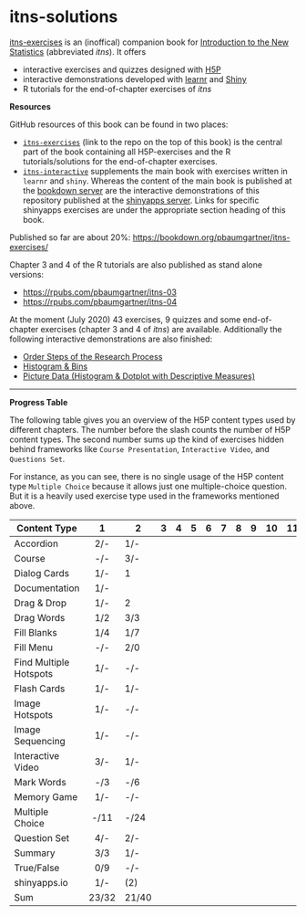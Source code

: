 # itns-solutions

[itns-exercises](https://bookdown.org/pbaumgartner/itns-exercises/) is an (inoffical) companion book for [Introduction to the New Statistics](https://www.routledgetextbooks.com/textbooks/9781138825529/) (abbreviated <i>itns</i>). It offers 

+ interactive exercises and quizzes designed with [H5P](https://h5p.org/)
+ interactive demonstrations developed with [learnr](https://rstudio.github.io/learnr/) and [Shiny](https://shiny.rstudio.com/)
+ R tutorials for the end-of-chapter exercises of _itns_


**Resources**

GitHub resources of this book can be found in two places:

+ [`itns-exercises`](https://github.com/petzi53/itns-exercises/) (link to the repo on the top of this book) is the central part of the book containing all H5P-exercises and the R tutorials/solutions for the end-of-chapter exercises. 
+ [`itns-interactive`](https://github.com/petzi53/itns-interactive/) supplements the main book with exercises written in `learnr` and `shiny`. Whereas the content of the main book is published at the [bookdown server](https://bookdown.org/pbaumgartner/itns-exercises) are the interactive demonstrations of this repository published at the [shinyapps server](https://www.shinyapps.io/). Links for specific shinyapps exercises are under the appropriate section heading of this book.

Published so far are about 20%: https://bookdown.org/pbaumgartner/itns-exercises/

Chapter 3 and 4 of the R tutorials are also published as stand alone versions:

* https://rpubs.com/pbaumgartner/itns-03
* https://rpubs.com/pbaumgartner/itns-04

At the moment (July 2020) 43 exercises, 9 quizzes and some end-of-chapter exercises (chapter 3 and 4 of _itns_) are available. Additionally the following interactive demonstrations are also finished:

+ [Order Steps of the Research Process](https://pbaumgartner.shinyapps.io/itns-research-steps/)
+ [Histogram & Bins](https://pbaumgartner.shinyapps.io/histogram/)
+ [Picture Data (Histogram & Dotplot with Descriptive Measures)](https://pbaumgartner.shinyapps.io/picture-data/)

***

**Progress Table**

The following table gives you an overview of the H5P content types used by different chapters. The number before the slash counts the number of H5P content types. The second number sums up the kind of exercises hidden behind frameworks like `Course Presentation`, `Interactive Video`, and `Questions Set`. 

For instance, as you can see, there is no single usage of the H5P content type `Multiple Choice` because it allows just one multiple-choice question. But it is a heavily used exercise type used in the frameworks mentioned above.

| Content Type           |   1   | 2     | 3 | 4 | 5 | 6 | 7 | 8 | 9 | 10 | 11 | 12 | 13 | 14 | 15 | 16 | Sum |
|------------------------|:-----:|-------|---|---|---|---|---|---|---|----|----|----|----|----|----|----|-----|
| Accordion              |  2/-  | 1/-   |   |   |   |   |   |   |   |    |    |    |    |    |    |    |     |
| Course                 |  -/-  | 3/-   |   |   |   |   |   |   |   |    |    |    |    |    |    |    |     |
| Dialog Cards           |  1/-  | 1     |   |   |   |   |   |   |   |    |    |    |    |    |    |    |     |
| Documentation          |  1/-  |       |   |   |   |   |   |   |   |    |    |    |    |    |    |    |     |
| Drag & Drop            |  1/-  | 2     |   |   |   |   |   |   |   |    |    |    |    |    |    |    |     |
| Drag Words             |  1/2  | 3/3   |   |   |   |   |   |   |   |    |    |    |    |    |    |    |     |
| Fill Blanks            |  1/4  | 1/7   |   |   |   |   |   |   |   |    |    |    |    |    |    |    |     |
| Fill Menu              |  -/-  | 2/0   |   |   |   |   |   |   |   |    |    |    |    |    |    |    |     |
| Find Multiple Hotspots |  1/-  | -/-   |   |   |   |   |   |   |   |    |    |    |    |    |    |    |     |
| Flash Cards            |  1/-  | 1/-   |   |   |   |   |   |   |   |    |    |    |    |    |    |    |     |
| Image Hotspots         |  1/-  | -/-   |   |   |   |   |   |   |   |    |    |    |    |    |    |    |     |
| Image Sequencing       |  1/-  | -/-   |   |   |   |   |   |   |   |    |    |    |    |    |    |    |     |
| Interactive Video      |  3/-  | 1/-   |   |   |   |   |   |   |   |    |    |    |    |    |    |    |     |
| Mark Words             |  -/3  | -/6   |   |   |   |   |   |   |   |    |    |    |    |    |    |    |     |
| Memory Game            |  1/-  | -/-   |   |   |   |   |   |   |   |    |    |    |    |    |    |    |     |
| Multiple Choice        |  -/11 | -/24  |   |   |   |   |   |   |   |    |    |    |    |    |    |    |     |
| Question Set           |  4/-  | 2/-   |   |   |   |   |   |   |   |    |    |    |    |    |    |    |     |
| Summary                |  3/3  | 1/-   |   |   |   |   |   |   |   |    |    |    |    |    |    |    |     |
| True/False             |  0/9  | -/-   |   |   |   |   |   |   |   |    |    |    |    |    |    |    |     |
| shinyapps.io           |  1/-  | (2)   |   |   |   |   |   |   |   |    |    |    |    |    |    |    |     |
| Sum                    | 23/32 | 21/40 |   |   |   |   |   |   |   |    |    |    |    |    |    |    |     |

